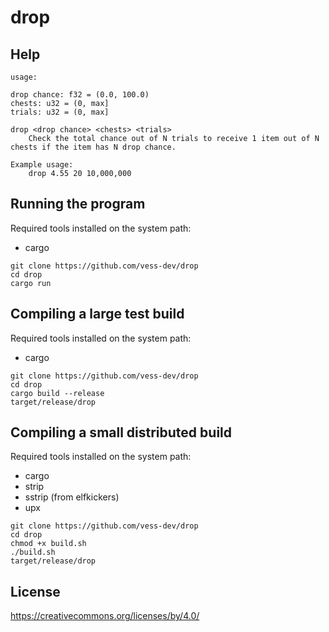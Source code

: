 # drop

## Help

```
usage:

drop chance: f32 = (0.0, 100.0)
chests: u32 = (0, max]
trials: u32 = (0, max]

drop <drop chance> <chests> <trials>
	Check the total chance out of N trials to receive 1 item out of N chests if the item has N drop chance.

Example usage:
	drop 4.55 20 10,000,000
```

## Running the program

Required tools installed on the system path:
- cargo

```
git clone https://github.com/vess-dev/drop
cd drop
cargo run
```

## Compiling a large test build

Required tools installed on the system path:
- cargo

```
git clone https://github.com/vess-dev/drop
cd drop
cargo build --release
target/release/drop
```

## Compiling a small distributed build

Required tools installed on the system path:
- cargo
- strip
- sstrip (from elfkickers)
- upx

```
git clone https://github.com/vess-dev/drop
cd drop
chmod +x build.sh
./build.sh
target/release/drop
```

## License

https://creativecommons.org/licenses/by/4.0/
